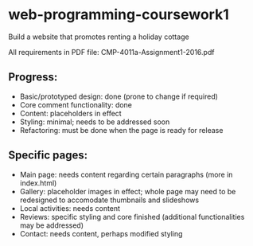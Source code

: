 # web-programming-coursework1
Build a website that promotes renting a holiday cottage

All requirements in PDF file: CMP-4011a-Assignment1-2016.pdf

Progress:
----------------------------------------------------------------
- Basic/prototyped design: done (prone to change if required)
- Core comment functionality: done
- Content: placeholders in effect
- Styling: minimal; needs to be addressed soon
- Refactoring: must be done when the page is ready for release

Specific pages:
----------------------------------------------------------------
- Main page: needs content regarding certain paragraphs (more in index.html)
- Gallery: placeholder images in effect; whole page may need to be redesigned to accomodate thumbnails and slideshows
- Local activities: needs content
- Reviews: specific styling and core finished (additional functionalities may be addressed)
- Contact: needs content, perhaps modified styling

